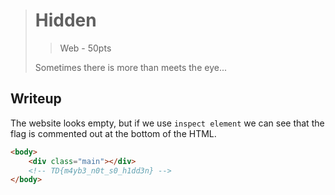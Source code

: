 > # Hidden
> > Web - 50pts
>
> Sometimes there is more than meets the eye...

## Writeup
The website looks empty, but if we use `inspect element` we can see that the flag is commented out at the bottom of the HTML.

```html
<body>
    <div class="main"></div>
    <!-- TD{m4yb3_n0t_s0_h1dd3n} -->
</body>
```